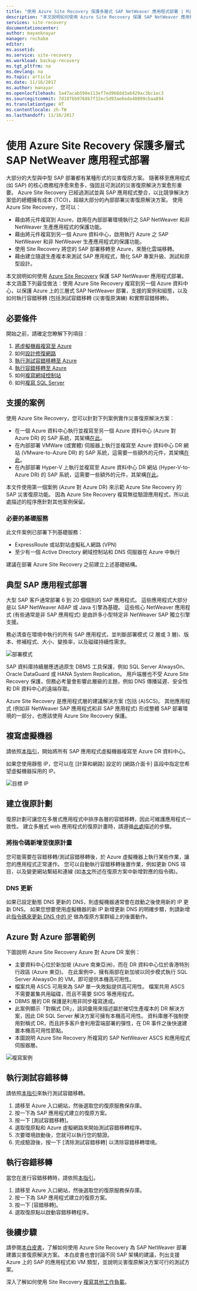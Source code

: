 ```yaml
---
title: "使用 Azure Site Recovery 保護多層式 SAP NetWeaver 應用程式部署 | Microsoft Docs"
description: "本文說明如何使用 Azure Site Recovery 保護 SAP NetWeaver 應用程式部署"
services: site-recovery
documentationcenter: 
author: mayanknayar
manager: rochakm
editor: 
ms.assetid: 
ms.service: site-recovery
ms.workload: backup-recovery
ms.tgt_pltfrm: na
ms.devlang: na
ms.topic: article
ms.date: 11/16/2017
ms.author: manayar
ms.openlocfilehash: 5a47acab598e113ef7ed968dd3a6429ac3bc1ec3
ms.sourcegitcommit: 7d107bb9768b7f32ec5d93ae6ede40899cbaa894
ms.translationtype: HT
ms.contentlocale: zh-TW
ms.lasthandoff: 11/16/2017
---
```

# <a name="protect-a-multi-tier-sap-netweaver-application-deployment-using-azure-site-recovery"></a>使用 Azure Site Recovery 保護多層式 SAP NetWeaver 應用程式部署

大部分的大型與中型 SAP 部署都有某種形式的災害復原方案。  隨著移至應用程式 (如 SAP) 的核心商務程序愈來愈多，強固且可測試的災害復原解決方案愈形重要。  Azure Site Recovery 已經過測試並與 SAP 應用程式整合，以比競爭解決方案低的總體擁有成本 (TCO)，超越大部分的內部部署災害復原解決方案。
使用 Azure Site Recovery，您可以：
* 藉由將元件複寫到 Azure，啟用在內部部署環境執行之 SAP NetWeaver 和非 NetWeaver 生產應用程式的保護功能。
* 藉由將元件複寫到另一個 Azure 資料中心，啟用執行 Azure 之 SAP NetWeaver 和非 NetWeaver 生產應用程式的保護功能。
* 使用 Site Recovery 將您的 SAP 部署移轉至 Azure，來簡化雲端移轉。
* 藉由建立隨選生產複本來測試 SAP 應用程式，簡化 SAP 專案升級、測試和原型設計。

本文說明如何使用 [Azure Site Recovery](site-recovery-overview.md) 保護 SAP NetWeaver 應用程式部署。 本文涵蓋下列最佳做法︰使用 Azure Site Recovery 複寫到另一個 Azure 資料中心，以保護 Azure 上的三層式 SAP NetWeaver 部署，支援的案例和組態，以及如何執行容錯移轉 (包括測試容錯移轉 (災害復原演練) 和實際容錯移轉)。


## <a name="prerequisites"></a>必要條件
開始之前，請確定您瞭解下列項目︰

1. [將虛擬機器複寫至 Azure](azure-to-azure-walkthrough-enable-replication.md)
2. 如何[設計修復網路](site-recovery-azure-to-azure-networking-guidance.md)
3. [執行測試容錯移轉至 Azure](azure-to-azure-walkthrough-test-failover.md)
4. [執行容錯移轉至 Azure](site-recovery-failover.md)
5. 如何[複寫網域控制站](site-recovery-active-directory.md)
6. 如何[複寫 SQL Server](site-recovery-sql.md)

## <a name="supported-scenarios"></a>支援的案例
使用 Azure Site Recovery，您可以針對下列案例實作災害復原解決方案：
* 在一個 Azure 資料中心執行並複寫至另一個 Azure 資料中心 (Azure 對 Azure DR) 的 SAP 系統，其架構[在此](https://aka.ms/asr-a2a-architecture)。
* 在內部部署 VMWare (或實體) 伺服器上執行並複寫至 Azure 資料中心 DR 網站 (VMware-to-Azure DR) 的 SAP 系統，這需要一些額外的元件，其架構[在此](https://aka.ms/asr-v2a-architecture)。
* 在內部部署 Hyper-V 上執行並複寫至 Azure 資料中心 DR 網站 (Hyper-V-to-Azure DR) 的 SAP 系統，這需要一些額外的元件，其架構[在此](https://aka.ms/asr-h2a-architecture)。

本文件使用第一個案例 (Azure 對 Azure DR) 來示範 Azure Site Recovery 的 SAP 災害復原功能。 因為 Azure Site Recovery 複寫無從驗證應用程式，所以此處描述的程序應針對其他案例保留。

### <a name="required-foundation-services"></a>必要的基礎服務
此文件案例已部署下列基礎服務：
* ExpressRoute 或站對站虛擬私人網路 (VPN)
* 至少有一個 Active Directory 網域控制站和 DNS 伺服器在 Azure 中執行

建議在部署 Azure Site Recovery 之前建立上述基礎結構。


## <a name="typical-sap-application-deployment"></a>典型 SAP 應用程式部署
大型 SAP 客戶通常部署 6 到 20 個個別的 SAP 應用程式。  這些應用程式大部分是以 SAP NetWeaver ABAP 或 Java 引擎為基礎。  這些核心 NetWeaver 應用程式 (有些通常是非 SAP 應用程式) 是由許多小型特定非 NetWeaver SAP 獨立引擎支援。  

務必清查在環境中執行的所有 SAP 應用程式，並判斷部署模式 (2 層或 3 層)、版本、修補程式、大小、變換率，以及磁碟持續性需求。

![部署模式](./media/site-recovery-sap/sap-typical-deployment.png)

SAP 資料庫持續層應透過原生 DBMS 工具保護，例如 SQL Server AlwaysOn、Oracle DataGuard 或 HANA System Replication。 用戶端層也不受 Azure Site Recovery 保護，但務必考量會影響此層級的主題，例如 DNS 傳播延遲、安全性和 DR 資料中心的遠端存取。

Azure Site Recovery 是應用程式層的建議解決方案 (包括 (A)SCS)。 其他應用程式 (例如非 NetWeaver SAP 應用程式和非 SAP 應用程式) 形成整體 SAP 部署環境的一部分，也應該使用 Azure Site Recovery 保護。

## <a name="replicate-virtual-machines"></a>複寫虛擬機器
請依照[本指引](azure-to-azure-walkthrough-enable-replication.md)，開始將所有 SAP 應用程式虛擬機器複寫至 Azure DR 資料中心。

如果您使用靜態 IP，您可以在 [計算和網路] 設定的 [網路介面卡] 區段中指定您希望虛擬機器採用的 IP。

![目標 IP](./media/site-recovery-sap/sap-static-ip.png)


## <a name="creating-a-recovery-plan"></a>建立復原計劃
復原計劃可讓您在多層式應用程式中排序各層的容錯移轉，因此可維護應用程式一致性。 建立多層式 web 應用程式的復原計畫時，請遵循[此處](site-recovery-create-recovery-plans.md)描述的步驟。

### <a name="adding-scripts-to-the-recovery-plan"></a>將指令碼新增至復原計畫
您可能需要在容錯移轉/測試容錯移轉後，於 Azure 虛擬機器上執行某些作業，讓您的應用程式正常運作。 您可以自動執行容錯移轉後置作業，例如更新 DNS 項目，以及變更網站繫結和連線 (如[本文](site-recovery-create-recovery-plans.md#add-scripts)所述在復原方案中新增對應的指令碼)。

### <a name="dns-update"></a>DNS 更新
如果已設定動態 DNS 更新的 DNS，則虛擬機器通常會在啟動之後使用新的 IP 更新 DNS。 如果您想要使用虛擬機器的新 IP 新增更新 DNS 的明確步驟，則請新增此[指令碼來更新 DNS 中的 IP](https://aka.ms/asr-dns-update) 做為復原方案群組上的後置動作。  

## <a name="example-azure-to-azure-deployment"></a>Azure 對 Azure 部署範例
下圖說明 Azure Site Recovery Azure 對 Azure DR 案例：
* 主要資料中心位於新加坡 (Azure 南東亞洲)，而在 DR 資料中心位於香港特別行政區 (Azure 東亞)。  在此案例中，擁有兩部在新加坡以同步模式執行 SQL Server AlwaysOn 的 VM，即可提供本機高可用性。
* 檔案共用 ASCS 可用來為 SAP 單一失敗點提供高可用性。 檔案共用 ASCS 不需要叢集共用磁碟，而且不需要 SIOS 等應用程式。
* DBMS 層的 DR 保護是利用非同步複寫達成。
* 此案例顯示「對稱式 DR」，該詞彙用來描述屬於確切生產複本的 DR 解決方案，因此 DR SQL Server 解決方案可擁有本機高可用性。 資料庫層不強制使用對稱式 DR，而且許多客戶會利用雲端部署的彈性，在 DR 事件之後快速建置本機高可用性節點。
* 本圖說明 Azure Site Recovery 所複寫的 SAP NetWeaver ASCS 和應用程式伺服器層。

![複寫案例](./media/site-recovery-sap/sap-replication-scenario.png)

## <a name="doing-a-test-failover"></a>執行測試容錯移轉
請依照[本指引](azure-to-azure-walkthrough-test-failover.md)來執行測試容錯移轉。

1.  請移至 Azure 入口網站，然後選取您的復原服務保存庫。
2.  按一下為 SAP 應用程式建立的復原方案。
3.  按一下 [測試容錯移轉]。
4.  選取復原點和 Azure 虛擬網路來開始測試容錯移轉程序。
5.  次要環境啟動後，您就可以執行您的驗證。
6.  完成驗證後，按一下 [清除測試容錯移轉] 以清除容錯移轉環境。

## <a name="doing-a-failover"></a>執行容錯移轉
當您在進行容錯移轉時，請依照[本指引](site-recovery-failover.md)。

1.  請移至 Azure 入口網站，然後選取您的復原服務保存庫。
2.  按一下為 SAP 應用程式建立的復原方案。
3.  按一下 [容錯移轉]。
4.  選取復原點以啟動容錯移轉程序。

## <a name="next-steps"></a>後續步驟
請參閱[本白皮書](http://aka.ms/asr-sap)，了解如何使用 Azure Site Recovery 為 SAP NetWeaver 部署建置災害復原解決方案。 本白皮書也會討論不同 SAP 架構的建議，列出支援 Azure 上的 SAP 的應用程式和 VM 類型，並說明災害復原解決方案可行的測試方案。

深入了解如何使用 Site Recovery [複寫其他工作負載](site-recovery-workload.md)。
